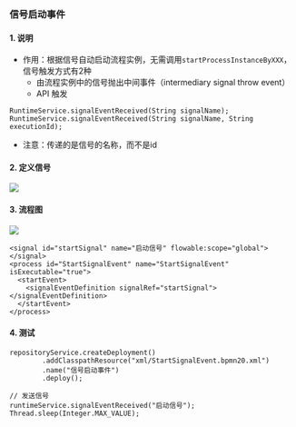 ###  信号启动事件 
#### 1. 说明
* 作用：根据信号自动启动流程实例，无需调用`startProcessInstanceByXXX`，信号触发方式有2种
  * 由流程实例中的信号抛出中间事件（intermediary signal throw event）
  * API 触发

```
RuntimeService.signalEventReceived(String signalName);
RuntimeService.signalEventReceived(String signalName, String executionId);
```

* 注意：传递的是信号的名称，而不是id



#### 2. 定义信号
![](https://fgq233.github.io/imgs/workflow/flow15.png)

#### 3. 流程图
![](https://fgq233.github.io/imgs/workflow/flow16.png)

```
<signal id="startSignal" name="启动信号" flowable:scope="global"></signal>
<process id="StartSignalEvent" name="StartSignalEvent" isExecutable="true">
  <startEvent>
    <signalEventDefinition signalRef="startSignal"></signalEventDefinition>
  </startEvent>
</process>
```

#### 4. 测试
```
repositoryService.createDeployment()
        .addClasspathResource("xml/StartSignalEvent.bpmn20.xml")
        .name("信号启动事件")
        .deploy();
        
// 发送信号
runtimeService.signalEventReceived("启动信号");
Thread.sleep(Integer.MAX_VALUE);
```


